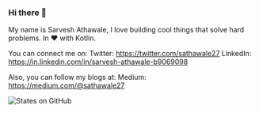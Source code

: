 ### Hi there 👋

My name is Sarvesh Athawale, I love building cool things that solve hard problems. In ♥ with Kotlin.

You can connect me on:
Twitter: https://twitter.com/sathawale27
LinkedIn: https://in.linkedin.com/in/sarvesh-athawale-b9069098

Also, you can follow my blogs at:
Medium: https://medium.com/@sathawale27

![States on GitHub](https://github-readme-stats.vercel.app/api?username=Sathawale27)
